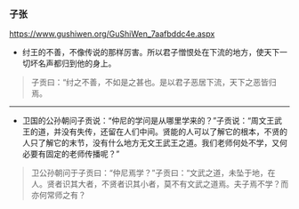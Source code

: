 ### 子张
https://www.gushiwen.org/GuShiWen_7aafbddc4e.aspx
- 纣王的不善，不像传说的那样厉害。所以君子憎恨处在下流的地方，使天下一切坏名声都归到他的身上。
>子贡曰：“纣之不善，不如是之甚也。是以君子恶居下流，天下之恶皆归焉。
---
- 卫国的公孙朝问子贡说：“仲尼的学问是从哪里学来的？”子贡说：“周文王武王的道，并没有失传，还留在人们中间。贤能的人可以了解它的根本，不贤的人只了解它的末节，没有什么地方无文王武王之道。我们老师何处不学，又何必要有固定的老师传播呢？”
>卫公孙朝问于子贡曰：“仲尼焉学？”子贡曰：“文武之道，未坠于地，在人。贤者识其大者，不贤者识其小者，莫不有文武之道焉。夫子焉不学？而亦何常师之有？